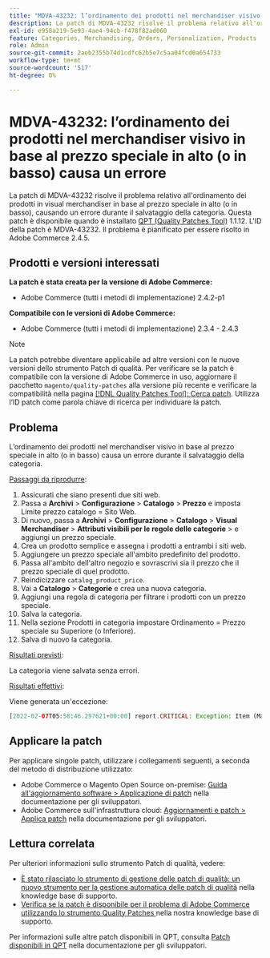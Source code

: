 ```yaml
---
title: "MDVA-43232: l’ordinamento dei prodotti nel merchandiser visivo in base al prezzo speciale in alto (o in basso) causa un errore"
description: La patch di MDVA-43232 risolve il problema relativo all'ordinamento dei prodotti in visual merchandiser in base al prezzo speciale in alto (o in basso), causando un errore durante il salvataggio della categoria. Questa patch è disponibile quando è installato [Quality Patches Tool (QPT)](/help/announcements/adobe-commerce-announcements/magento-quality-patches-released-new-tool-to-self-serve-quality-patches.md) 1.1.12. L'ID della patch è MDVA-43232. Il problema è pianificato per essere risolto in Adobe Commerce 2.4.5.
exl-id: e958a219-5e93-4ae4-94cb-f478f82ad060
feature: Categories, Merchandising, Orders, Personalization, Products
role: Admin
source-git-commit: 2aeb2355b74d1cdfc62b5e7c5aa04fcd0a654733
workflow-type: tm+mt
source-wordcount: '517'
ht-degree: 0%

---
```


# MDVA-43232: l’ordinamento dei prodotti nel merchandiser visivo in base al prezzo speciale in alto (o in basso) causa un errore

La patch di MDVA-43232 risolve il problema relativo all&#39;ordinamento dei prodotti in visual merchandiser in base al prezzo speciale in alto (o in basso), causando un errore durante il salvataggio della categoria. Questa patch è disponibile quando è installato [QPT (Quality Patches Tool)](/help/announcements/adobe-commerce-announcements/magento-quality-patches-released-new-tool-to-self-serve-quality-patches.md) 1.1.12. L&#39;ID della patch è MDVA-43232. Il problema è pianificato per essere risolto in Adobe Commerce 2.4.5.

## Prodotti e versioni interessati

**La patch è stata creata per la versione di Adobe Commerce:**

* Adobe Commerce (tutti i metodi di implementazione) 2.4.2-p1

**Compatibile con le versioni di Adobe Commerce:**

* Adobe Commerce (tutti i metodi di implementazione) 2.3.4 - 2.4.3

>[!NOTE]
>
>La patch potrebbe diventare applicabile ad altre versioni con le nuove versioni dello strumento Patch di qualità. Per verificare se la patch è compatibile con la versione di Adobe Commerce in uso, aggiornare il pacchetto `magento/quality-patches` alla versione più recente e verificare la compatibilità nella pagina [[!DNL Quality Patches Tool]: Cerca patch](https://experienceleague.adobe.com/tools/commerce-quality-patches/index.html?lang=it). Utilizza l’ID patch come parola chiave di ricerca per individuare la patch.

## Problema

L’ordinamento dei prodotti nel merchandiser visivo in base al prezzo speciale in alto (o in basso) causa un errore durante il salvataggio della categoria.

<u>Passaggi da riprodurre</u>:

1. Assicurati che siano presenti due siti web.
1. Passa a **Archivi** > **Configurazione** > **Catalogo** > **Prezzo** e imposta Limite prezzo catalogo = Sito Web.
1. Di nuovo, passa a **Archivi** > **Configurazione** > **Catalogo** > **Visual Merchandiser** > **Attributi visibili per le regole delle categorie** > e aggiungi un prezzo speciale.
1. Crea un prodotto semplice e assegna i prodotti a entrambi i siti web.
1. Aggiungere un prezzo speciale all&#39;ambito predefinito del prodotto.
1. Passa all&#39;ambito dell&#39;altro negozio e sovrascrivi sia il prezzo che il prezzo speciale di quel prodotto.
1. Reindicizzare `catalog_product_price`.
1. Vai a **Catalogo** > **Categorie** e crea una nuova categoria.
1. Aggiungi una regola di categoria per filtrare i prodotti con un prezzo speciale.
1. Salva la categoria.
1. Nella sezione Prodotti in categoria impostare Ordinamento = Prezzo speciale su Superiore (o Inferiore).
1. Salva di nuovo la categoria.

<u>Risultati previsti</u>:

La categoria viene salvata senza errori.

<u>Risultati effettivi</u>:

Viene generata un&#39;eccezione:

```php
[2022-02-07T05:58:46.297621+00:00] report.CRITICAL: Exception: Item (Magento\Catalog\Model\Product\Interceptor) with the same ID "1" already exists. in /lib/internal/Magento/Framework/Data/Collection.php:407
```

## Applicare la patch

Per applicare singole patch, utilizzare i collegamenti seguenti, a seconda del metodo di distribuzione utilizzato:

* Adobe Commerce o Magento Open Source on-premise: [Guida all&#39;aggiornamento software > Applicazione di patch](https://experienceleague.adobe.com/it/docs/commerce-operations/tools/quality-patches-tool/usage) nella documentazione per gli sviluppatori.
* Adobe Commerce sull&#39;infrastruttura cloud: [Aggiornamenti e patch > Applica patch](https://experienceleague.adobe.com/it/docs/commerce-cloud-service/user-guide/develop/upgrade/apply-patches) nella documentazione per gli sviluppatori.

## Lettura correlata

Per ulteriori informazioni sullo strumento Patch di qualità, vedere:

* [È stato rilasciato lo strumento di gestione delle patch di qualità: un nuovo strumento per la gestione automatica delle patch di qualità](/help/announcements/adobe-commerce-announcements/magento-quality-patches-released-new-tool-to-self-serve-quality-patches.md) nella knowledge base di supporto.
* [Verifica se la patch è disponibile per il problema di Adobe Commerce utilizzando lo strumento Quality Patches ](/help/support-tools/patches-available-in-qpt-tool/check-patch-for-magento-issue-with-magento-quality-patches.md) nella nostra knowledge base di supporto.

Per informazioni sulle altre patch disponibili in QPT, consulta [Patch disponibili in QPT](https://experienceleague.adobe.com/tools/commerce-quality-patches/index.html?lang=it) nella documentazione per gli sviluppatori.
